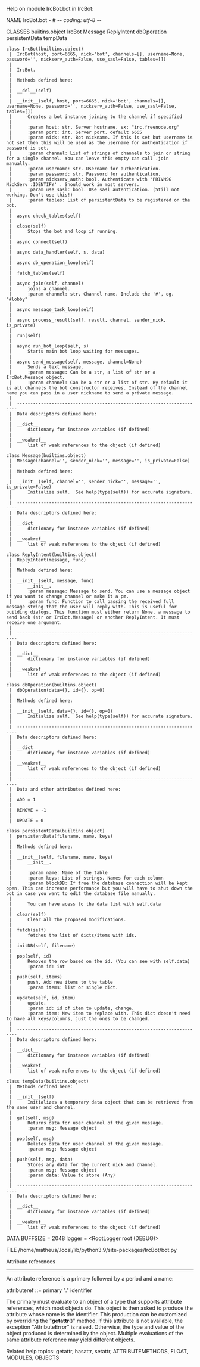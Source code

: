 Help on module IrcBot.bot in IrcBot:

NAME
    IrcBot.bot - # -*- coding: utf-8 -*-

CLASSES
    builtins.object
        IrcBot
        Message
        ReplyIntent
        dbOperation
        persistentData
        tempData
    
    class IrcBot(builtins.object)
     |  IrcBot(host, port=6665, nick='bot', channels=[], username=None, password='', nickserv_auth=False, use_sasl=False, tables=[])
     |  
     |  IrcBot.
     |  
     |  Methods defined here:
     |  
     |  __del__(self)
     |  
     |  __init__(self, host, port=6665, nick='bot', channels=[], username=None, password='', nickserv_auth=False, use_sasl=False, tables=[])
     |      Creates a bot instance joining to the channel if specified
     |      
     |      :param host: str. Server hostname. ex: "irc.freenode.org"
     |      :param port: int. Server port. default 6665
     |      :param nick: str. Bot nickname. If this is set but username is not set then this will be used as the username for authentication if password is set.
     |      :param channel: List of strings of channels to join or string for a single channel. You can leave this empty can call .join manually.
     |      :param username: str. Username for authentication.
     |      :param password: str. Password for authentication.
     |      :param nickserv_auth: bool. Authenticate with 'PRIVMSG NickServ :IDENTIFY' . Should work in most servers.
     |      :param use_sasl: bool. Use sasl autentication. (Still not working. Don't use this!)
     |      :param tables: List of persistentData to be registered on the bot.
     |  
     |  async check_tables(self)
     |  
     |  close(self)
     |      Stops the bot and loop if running.
     |  
     |  async connect(self)
     |  
     |  async data_handler(self, s, data)
     |  
     |  async db_operation_loop(self)
     |  
     |  fetch_tables(self)
     |  
     |  async join(self, channel)
     |      joins a channel.
     |      :param channel: str. Channel name. Include the '#', eg. "#lobby"
     |  
     |  async message_task_loop(self)
     |  
     |  async process_result(self, result, channel, sender_nick, is_private)
     |  
     |  run(self)
     |  
     |  async run_bot_loop(self, s)
     |      Starts main bot loop waiting for messages.
     |  
     |  async send_message(self, message, channel=None)
     |      Sends a text message.
     |      :param message: Can be a str, a list of str or a IrcBot.Message object. 
     |      :param channel: Can be a str or a list of str. By default it is all channels the bot constructor receives. Instead of the channel name you can pass in a user nickname to send a private message.
     |  
     |  ----------------------------------------------------------------------
     |  Data descriptors defined here:
     |  
     |  __dict__
     |      dictionary for instance variables (if defined)
     |  
     |  __weakref__
     |      list of weak references to the object (if defined)
    
    class Message(builtins.object)
     |  Message(channel='', sender_nick='', message='', is_private=False)
     |  
     |  Methods defined here:
     |  
     |  __init__(self, channel='', sender_nick='', message='', is_private=False)
     |      Initialize self.  See help(type(self)) for accurate signature.
     |  
     |  ----------------------------------------------------------------------
     |  Data descriptors defined here:
     |  
     |  __dict__
     |      dictionary for instance variables (if defined)
     |  
     |  __weakref__
     |      list of weak references to the object (if defined)
    
    class ReplyIntent(builtins.object)
     |  ReplyIntent(message, func)
     |  
     |  Methods defined here:
     |  
     |  __init__(self, message, func)
     |      __init__.
     |      :param message: Message to send. You can use a message object if you want to change channel or make it a pm.
     |      :param func: Function to call passing the received full message string that the user will reply with. This is useful for building dialogs. This function must either return None, a message to send back (str or IrcBot.Message) or another ReplyIntent. It must receive one argument.
     |  
     |  ----------------------------------------------------------------------
     |  Data descriptors defined here:
     |  
     |  __dict__
     |      dictionary for instance variables (if defined)
     |  
     |  __weakref__
     |      list of weak references to the object (if defined)
    
    class dbOperation(builtins.object)
     |  dbOperation(data={}, id={}, op=0)
     |  
     |  Methods defined here:
     |  
     |  __init__(self, data={}, id={}, op=0)
     |      Initialize self.  See help(type(self)) for accurate signature.
     |  
     |  ----------------------------------------------------------------------
     |  Data descriptors defined here:
     |  
     |  __dict__
     |      dictionary for instance variables (if defined)
     |  
     |  __weakref__
     |      list of weak references to the object (if defined)
     |  
     |  ----------------------------------------------------------------------
     |  Data and other attributes defined here:
     |  
     |  ADD = 1
     |  
     |  REMOVE = -1
     |  
     |  UPDATE = 0
    
    class persistentData(builtins.object)
     |  persistentData(filename, name, keys)
     |  
     |  Methods defined here:
     |  
     |  __init__(self, filename, name, keys)
     |      __init__.
     |      
     |      :param name: Name of the table
     |      :param keys: List of strings. Names for each column
     |      :param blockDB: If true the database connection will be kept open. This can increase performance but you will have to shut down the bot in case you want to edit the database file manually. 
     |      
     |      You can have acess to the data list with self.data
     |  
     |  clear(self)
     |      Clear all the proposed modifications.
     |  
     |  fetch(self)
     |      fetches the list of dicts/items with ids.
     |  
     |  initDB(self, filename)
     |  
     |  pop(self, id)
     |      Removes the row based on the id. (You can see with self.data)
     |      :param id: int
     |  
     |  push(self, items)
     |      push. Add new items to the table
     |      :param items: list or single dict.
     |  
     |  update(self, id, item)
     |      update.
     |      :param id: id of item to update, change.
     |      :param item: New item to replace with. This dict doesn't need to have all keys/columns, just the ones to be changed.
     |  
     |  ----------------------------------------------------------------------
     |  Data descriptors defined here:
     |  
     |  __dict__
     |      dictionary for instance variables (if defined)
     |  
     |  __weakref__
     |      list of weak references to the object (if defined)
    
    class tempData(builtins.object)
     |  Methods defined here:
     |  
     |  __init__(self)
     |      Initializes a temporary data object that can be retrieved from the same user and channel.
     |  
     |  get(self, msg)
     |      Returns data for user channel of the given message.
     |      :param msg: Message object
     |  
     |  pop(self, msg)
     |      Deletes data for user channel of the given message.
     |      :param msg: Message object
     |  
     |  push(self, msg, data)
     |      Stores any data for the current nick and channel.
     |      :param msg: Message object
     |      :param data: Value to store (Any)
     |  
     |  ----------------------------------------------------------------------
     |  Data descriptors defined here:
     |  
     |  __dict__
     |      dictionary for instance variables (if defined)
     |  
     |  __weakref__
     |      list of weak references to the object (if defined)

DATA
    BUFFSIZE = 2048
    logger = <RootLogger root (DEBUG)>

FILE
    /home/matheus/.local/lib/python3.9/site-packages/IrcBot/bot.py


Attribute references
********************

An attribute reference is a primary followed by a period and a name:

   attributeref ::= primary "." identifier

The primary must evaluate to an object of a type that supports
attribute references, which most objects do.  This object is then
asked to produce the attribute whose name is the identifier.  This
production can be customized by overriding the "__getattr__()" method.
If this attribute is not available, the exception "AttributeError" is
raised.  Otherwise, the type and value of the object produced is
determined by the object.  Multiple evaluations of the same attribute
reference may yield different objects.

Related help topics: getattr, hasattr, setattr, ATTRIBUTEMETHODS, FLOAT,
MODULES, OBJECTS

